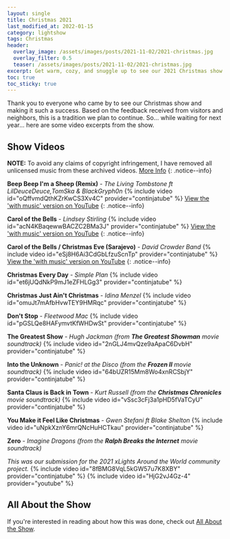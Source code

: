 ```yaml
---
layout: single
title: Christmas 2021
last_modified_at: 2022-01-15
category: lightshow
tags: Christmas
header:
  overlay_image: /assets/images/posts/2021-11-02/2021-christmas.jpg
  overlay_filter: 0.5
  teaser: /assets/images/posts/2021-11-02/2021-christmas.jpg
excerpt: Get warm, cozy, and snuggle up to see our 2021 Christmas show!
toc: true
toc_sticky: true
---
```


Thank you to everyone who came by to see our Christmas show and making it such a success. Based on the feedback received from visitors and neighbors, this is a tradition we plan to continue. So... while waiting for next year... here are some video excerpts from the show.

## Show Videos

**NOTE:** To avoid any claims of copyright infringement, I have removed all unlicensed music from these archived videos. [More Info](/notices/re-audio-removal-from-videos/)
{: .notice--info}

**Beep Beep I'm a Sheep (Remix)** - *The Living Tombstone ft LilDeuceDeuce,TomSka & BlackGryph0n*
{% include video id="oQffvmdQthKZrKwCS3Xv4C" provider="continjatube" %}
[View the 'with music' version on YouTube](https://youtu.be/QjzFCUr9pos)
{: .notice--info}

**Carol of the Bells** - *Lindsey Stirling*
{% include video id="acN4KBaqewwBACZC2BMa3J" provider="continjatube" %}
[View the 'with music' version on YouTube](https://youtu.be/W0lE8rg2HtA)
{: .notice--info}

**Carol of the Bells / Christmas Eve (Sarajevo)** - *David Crowder Band*
{% include video id="eSj8H6Ai3CdGbLfzuScnTp" provider="continjatube" %}
[View the 'with music' version on YouTube](https://youtu.be/4iFV71U-3r0)
{: .notice--info}

**Christmas Every Day** - *Simple Plan*
{% include video id="et6jUQdNkP9mJ1eZFHLGg3" provider="continjatube" %}

**Christmas Just Ain't Christmas** - *Idina Menzel*
{% include video id="omuJt7mAfbHvwTEY9HMRqc" provider="continjatube" %}

**Don't Stop** - *Fleetwood Mac*
{% include video id="pGSLQe8HAFymvtKfWHDwSt" provider="continjatube" %}

**The Greatest Show** - *Hugh Jackman (from **The Greatest Showman** movie soundtrack)*
{% include video id="2nGLJ4mvQze9aApaC6DvbH" provider="continjatube" %}

**Into the Unknown** - *Panic! at the Disco (from the **Frozen II** movie soundtrack)* 
{% include video id="64bUZR15Mm8Wo4xnRCSbjY" provider="continjatube" %}

**Santa Claus is Back in Town** - *Kurt Russell (from the **Christmas Chronicles** movie soundtrack)*
{% include video id="vSsc3cFj3a1pHD5fVaTCyU" provider="continjatube" %}

**You Make it Feel Like Christmas** - *Gwen Stefani ft Blake Shelton*
{% include video id="uNpkXznY6mrQNcHuHCTkau" provider="continjatube" %}

**Zero** - *Imagine Dragons (from the **Ralph Breaks the Internet** movie soundtrack)*

*This was our submission for the 2021 xLights Around the World community project.*
{% include video id="8fBMG8VqL5kGW57u7K8XBY" provider="continjatube" %}
{% include video id="HjG2vJ4Gz-4" provider="youtube" %}


## All About the Show

If you're interested in reading about how this was done, check out <a href="https://chadgoode.com/projects/lightshow/show-Info/">All About the Show</a>.